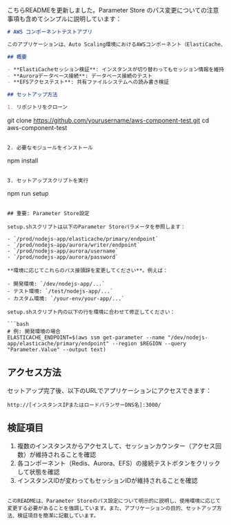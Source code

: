 こちらREADMEを更新しました。Parameter Store のパス変更についての注意事項も含めてシンプルに説明しています：

```markdown
# AWS コンポーネントテストアプリ

このアプリケーションは、Auto Scaling環境におけるAWSコンポーネント（ElastiCache、Aurora、EFS）の検証用シンプルアプリケーションです。

## 概要

- **ElastiCacheセッション検証**: インスタンスが切り替わってもセッション情報を維持
- **Auroraデータベース接続**: データベース接続のテスト
- **EFSアクセステスト**: 共有ファイルシステムへの読み書き検証

## セットアップ方法

1. リポジトリをクローン
   ```
   git clone https://github.com/yourusername/aws-component-test.git
   cd aws-component-test
   ```

2. 必要なモジュールをインストール
   ```
   npm install
   ```

3. セットアップスクリプトを実行
   ```
   npm run setup
   ```

## 重要: Parameter Store設定

setup.shスクリプトは以下のParameter Storeパラメータを参照します：

- `/prod/nodejs-app/elasticache/primary/endpoint`
- `/prod/nodejs-app/aurora/writer/endpoint`
- `/prod/nodejs-app/aurora/username`
- `/prod/nodejs-app/aurora/password`

**環境に応じてこれらのパス接頭辞を変更してください**。例えば：

- 開発環境: `/dev/nodejs-app/...`
- テスト環境: `/test/nodejs-app/...`
- カスタム環境: `/your-env/your-app/...`

setup.shスクリプト内の以下の行を環境に合わせて修正してください：

```bash
# 例: 開発環境の場合
ELASTICACHE_ENDPOINT=$(aws ssm get-parameter --name "/dev/nodejs-app/elasticache/primary/endpoint" --region $REGION --query "Parameter.Value" --output text)
```

## アクセス方法

セットアップ完了後、以下のURLでアプリケーションにアクセスできます：

```
http://[インスタンスIPまたはロードバランサーDNS名]:3000/
```

## 検証項目

1. 複数のインスタンスからアクセスして、セッションカウンター（アクセス回数）が維持されることを確認
2. 各コンポーネント（Redis、Aurora、EFS）の接続テストボタンをクリックして状態を確認
3. インスタンスIDが変わってもセッションIDが維持されることを確認
```

このREADMEは、Parameter Storeのパス設定について明示的に説明し、使用環境に応じて変更する必要があることを強調しています。また、アプリケーションの目的、セットアップ方法、検証項目を簡潔に記載しています。